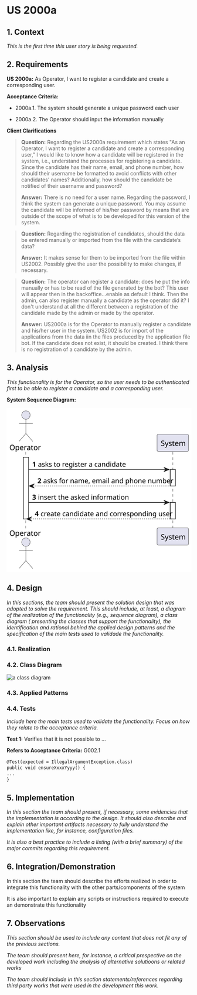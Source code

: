 # US 2000a

## 1. Context

*This is the first time this user story is being requested.*

## 2. Requirements

**US 2000a:** As Operator, I want to register a candidate and create a corresponding user.

**Acceptance Criteria:**

- 2000a.1. The system should generate a unique password each user

- 2000a.2. The Operator should input the information manually

**Client Clarifications**

> **Question:** Regarding the US2000a requirement which states "As an Operator, I want to register a candidate and create a corresponding user," I would like to know how a candidate will be registered in the system, i.e., understand the processes for registering a candidate. Since the candidate has their name, email, and phone number, how should their username be formatted to avoid conflicts with other candidates' names? Additionally, how should the candidate be notified of their username and password?
>
> **Answer:** There is no need for a user name. Regarding the password, I think the system can generate a unique password. You may assume the candidate will be informed of his/her password by means that are outside of the scope of what is to be developed for this version of the system.

> **Question:** Regarding the registration of candidates, should the data be entered manually or imported from the file with the candidate’s data?
> 
> **Answer:** It makes sense for them to be imported from the file within US2002. Possibly give the user the possibility to make changes, if necessary.

> **Question:** The operator can register a candidate: does he put the info manually or has to be read of the file generated by the bot? This user will appear then in the backoffice...enable as default I think. Then the admin, can also register manually a candidate as the operator did it? I don't understand at all the different between a registration of the candidate made by the admin or made by the operator.
> 
>  **Answer:** US2000a is for the Operator to manually register a candidate and his/her user in the system. US2002 is for import of the applications from the data iin the files produced by the application file bot. If the candidate does not exist, it should be created. I think there is no registration of a candidate by the admin.

## 3. Analysis

*This functionality is for the Operator, so the user needs to be authenticated first to be able to register a candidate and a corresponding user.*

**System Sequence Diagram:**

![SSD-US-2000a](ssd-us-2000a.svg)


## 4. Design

*In this sections, the team should present the solution design that was adopted to solve the requirement. This should
include, at least, a diagram of the realization of the functionality (e.g., sequence diagram), a class diagram (
presenting the classes that support the functionality), the identification and rational behind the applied design
patterns and the specification of the main tests used to validade the functionality.*

### 4.1. Realization

### 4.2. Class Diagram

![a class diagram]()

### 4.3. Applied Patterns

### 4.4. Tests

*Include here the main tests used to validate the functionality. Focus on how they relate to the acceptance criteria.*

**Test 1:** Verifies that it is not possible to ...

**Refers to Acceptance Criteria:** G002.1

````
@Test(expected = IllegalArgumentException.class)
public void ensureXxxxYyyy() {
...
}
````

## 5. Implementation

*In this section the team should present, if necessary, some evidencies that the implementation is according to the
design. It should also describe and explain other important artifacts necessary to fully understand the implementation
like, for instance, configuration files.*

*It is also a best practice to include a listing (with a brief summary) of the major commits regarding this requirement.*

## 6. Integration/Demonstration

In this section the team should describe the efforts realized in order to integrate this functionality with the other
parts/components of the system

It is also important to explain any scripts or instructions required to execute an demonstrate this functionality

## 7. Observations

*This section should be used to include any content that does not fit any of the previous sections.*

*The team should present here, for instance, a critical prespective on the developed work including the analysis of
alternative solutioons or related works*

*The team should include in this section statements/references regarding third party works that were used in the
development this work.*